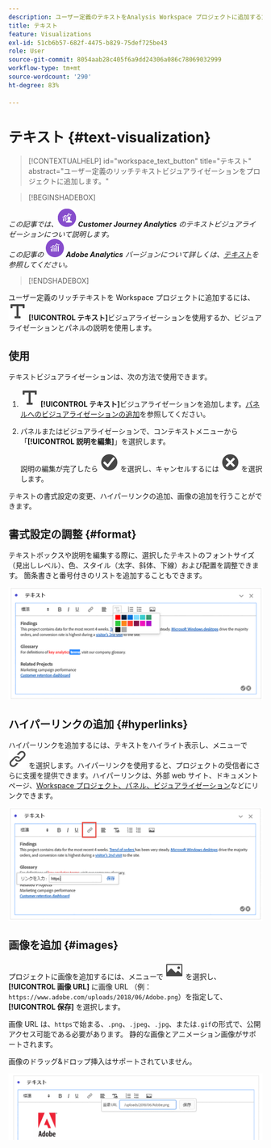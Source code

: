 ```yaml
---
description: ユーザー定義のテキストをAnalysis Workspace プロジェクトに追加する方法を説明します。
title: テキスト
feature: Visualizations
exl-id: 51cb6b57-682f-4475-b829-75def725be43
role: User
source-git-commit: 8054aab28c405f6a9dd24306a086c78069032999
workflow-type: tm+mt
source-wordcount: '290'
ht-degree: 83%

---
```


# テキスト {#text-visualization}

<!-- markdownlint-disable MD034 -->

>[!CONTEXTUALHELP]
>id="workspace_text_button"
>title="テキスト"
>abstract="ユーザー定義のリッチテキストビジュアライゼーションをプロジェクトに追加します。"

<!-- markdownlint-enable MD034 -->


>[!BEGINSHADEBOX]

_この記事では、_![CustomerJourneyAnalytics](/help/assets/icons/CustomerJourneyAnalytics.svg) _&#x200B;**Customer Journey Analytics** のテキストビジュアライゼーションについて説明します。_<br/>_この記事の_ ![AdobeAnalytics](/help/assets/icons/AdobeAnalytics.svg) _&#x200B;**Adobe Analytics** バージョンについて詳しくは、[テキスト](https://experienceleague.adobe.com/ja/docs/analytics/analyze/analysis-workspace/visualizations/text)を参照してください。_

>[!ENDSHADEBOX]


ユーザー定義のリッチテキストを Workspace プロジェクトに追加するには、![テキスト](/help/assets/icons/Text.svg) **[!UICONTROL テキスト]**&#x200B;ビジュアライゼーションを使用するか、ビジュアライゼーションとパネルの説明を使用します。

## 使用

テキストビジュアライゼーションは、次の方法で使用できます。

1. ![テキスト](/help/assets/icons/Text.svg) **[!UICONTROL テキスト]**&#x200B;ビジュアライゼーションを追加します。[パネルへのビジュアライゼーションの追加](freeform-analysis-visualizations.md#add-visualizations-to-a-panel)を参照してください。

1. パネルまたはビジュアライゼーションで、コンテキストメニューから「**[!UICONTROL 説明を編集]**」を選択します。

   説明の編集が完了したら ![CheckmarkCircle](/help/assets/icons/CheckmarkCircle.svg) を選択し、キャンセルするには ![CloseCircle](/help/assets/icons/CloseCircle.svg) を選択します。

テキストの書式設定の変更、ハイパーリンクの追加、画像の追加を行うことができます。

## 書式設定の調整 {#format}

テキストボックスや説明を編集する際に、選択したテキストのフォントサイズ（見出しレベル）、色、スタイル（太字、斜体、下線）および配置を調整できます。 箇条書きと番号付きのリストを追加することもできます。

![テキストカラーパレットをハイライト表示する Workspace プロジェクトのテキストオプション。](assets/format.png)

## ハイパーリンクの追加 {#hyperlinks}

ハイパーリンクを追加するには、テキストをハイライト表示し、メニューで ![リンク](/help/assets/icons/Link.svg) を選択します。ハイパーリンクを使用すると、プロジェクトの受信者にさらに支援を提供できます。ハイパーリンクは、外部 web サイト、ドキュメントページ、[Workspace プロジェクト、パネル、ビジュアライゼーション](/help/analysis-workspace/curate-share/shareable-links.md)などにリンクできます。

![リンクアイコンをハイライト表示するテキストオプション。](assets/hyperlink.png)

## 画像を追加 {#images}

プロジェクトに画像を追加するには、メニューで ![ 画像 ](/help/assets/icons/Image.svg) を選択し、**[!UICONTROL 画像 URL]** に画像 URL （例：`https://www.adobe.com/uploads/2018/06/Adobe.png`）を指定して、**[!UICONTROL 保存]** を選択します。

画像 URL は、`https`で始まる、`.png`、`.jpeg`、`.jpg`、または`.gif`の形式で、公開アクセス可能である必要があります。 静的な画像とアニメーション画像がサポートされます。

画像のドラッグ&amp;ドロップ挿入はサポートされていません。

![画像アイコンが選択されたテキストオプション。](assets/image.png)
